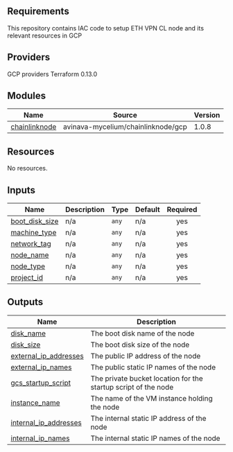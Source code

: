<!-- BEGIN_TF_DOCS -->
## Requirements

This repository contains IAC code to setup ETH VPN CL node and its relevant resources in GCP

## Providers

GCP providers
Terraform 0.13.0

## Modules

| Name | Source | Version |
|------|--------|---------|
| <a name="module_chainlinknode"></a> [chainlinknode](#module\_chainlinknode) | avinava-mycelium/chainlinknode/gcp | 1.0.8 |

## Resources

No resources.

## Inputs

| Name | Description | Type | Default | Required |
|------|-------------|------|---------|:--------:|
| <a name="input_boot_disk_size"></a> [boot\_disk\_size](#input\_boot\_disk\_size) | n/a | `any` | n/a | yes |
| <a name="input_machine_type"></a> [machine\_type](#input\_machine\_type) | n/a | `any` | n/a | yes |
| <a name="input_network_tag"></a> [network\_tag](#input\_network\_tag) | n/a | `any` | n/a | yes |
| <a name="input_node_name"></a> [node\_name](#input\_node\_name) | n/a | `any` | n/a | yes |
| <a name="input_node_type"></a> [node\_type](#input\_node\_type) | n/a | `any` | n/a | yes |
| <a name="input_project_id"></a> [project\_id](#input\_project\_id) | n/a | `any` | n/a | yes |

## Outputs

| Name | Description |
|------|-------------|
| <a name="output_disk_name"></a> [disk\_name](#output\_disk\_name) | The boot disk name of the node |
| <a name="output_disk_size"></a> [disk\_size](#output\_disk\_size) | The boot disk size of the node |
| <a name="output_external_ip_addresses"></a> [external\_ip\_addresses](#output\_external\_ip\_addresses) | The public IP address of the node |
| <a name="output_external_ip_names"></a> [external\_ip\_names](#output\_external\_ip\_names) | The public static IP names of the node |
| <a name="output_gcs_startup_script"></a> [gcs\_startup\_script](#output\_gcs\_startup\_script) | The private bucket location for the startup script of the node |
| <a name="output_instance_name"></a> [instance\_name](#output\_instance\_name) | The name of the VM instance holding the node |
| <a name="output_internal_ip_addresses"></a> [internal\_ip\_addresses](#output\_internal\_ip\_addresses) | The internal static IP address of the node |
| <a name="output_internal_ip_names"></a> [internal\_ip\_names](#output\_internal\_ip\_names) | The internal static IP names of the node |
<!-- END_TF_DOCS -->